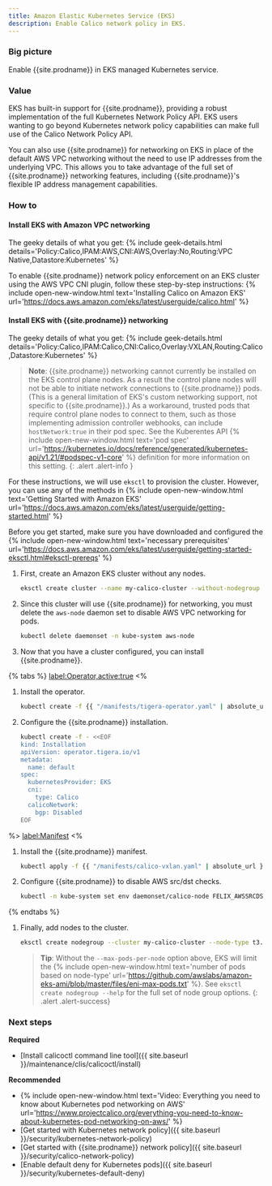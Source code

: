 ```yaml
---
title: Amazon Elastic Kubernetes Service (EKS)
description: Enable Calico network policy in EKS.
---
```


### Big picture

Enable {{site.prodname}} in EKS managed Kubernetes service.

### Value

EKS has built-in support for {{site.prodname}}, providing a robust implementation of the full Kubernetes Network Policy API. EKS users wanting to go beyond Kubernetes network policy capabilities can make full use of the Calico Network Policy API.

You can also use {{site.prodname}} for networking on EKS in place of the default AWS VPC networking without the need to use IP addresses from the underlying VPC. This allows you to take advantage of the full set of {{site.prodname}} networking features, including {{site.prodname}}'s flexible IP address management capabilities.

### How to

#### Install EKS with Amazon VPC networking

The geeky details of what you get:
{% include geek-details.html details='Policy:Calico,IPAM:AWS,CNI:AWS,Overlay:No,Routing:VPC Native,Datastore:Kubernetes' %}

To enable {{site.prodname}} network policy enforcement on an EKS cluster using the AWS VPC CNI plugin, follow these step-by-step instructions: {% include open-new-window.html text='Installing Calico on Amazon EKS' url='https://docs.aws.amazon.com/eks/latest/userguide/calico.html' %}

#### Install EKS with {{site.prodname}} networking

The geeky details of what you get:
{% include geek-details.html details='Policy:Calico,IPAM:Calico,CNI:Calico,Overlay:VXLAN,Routing:Calico,Datastore:Kubernetes' %}

   > **Note**: {{site.prodname}} networking cannot currently be installed on the EKS control plane nodes. As a result the control plane nodes
   > will not be able to initiate network connections to {{site.prodname}} pods. (This is a general limitation of EKS's custom networking support,
   > not specific to {{site.prodname}}.) As a workaround, trusted pods that require control plane nodes to connect to them, such as those implementing
   > admission controller webhooks, can include `hostNetwork:true` in their pod spec. See the Kuberentes API
   > {% include open-new-window.html text='pod spec' url='https://kubernetes.io/docs/reference/generated/kubernetes-api/v1.21/#podspec-v1-core' %}
   > definition for more information on this setting.
   {: .alert .alert-info }

For these instructions, we will use `eksctl` to provision the cluster. However, you can use any of the methods in {% include open-new-window.html text='Getting Started with Amazon EKS' url='https://docs.aws.amazon.com/eks/latest/userguide/getting-started.html' %}

Before you get started, make sure you have downloaded and configured the {% include open-new-window.html text='necessary prerequisites' url='https://docs.aws.amazon.com/eks/latest/userguide/getting-started-eksctl.html#eksctl-prereqs' %}

1. First, create an Amazon EKS cluster without any nodes.

   ```bash
   eksctl create cluster --name my-calico-cluster --without-nodegroup
   ```

1. Since this cluster will use {{site.prodname}} for networking, you must delete the `aws-node` daemon set to disable AWS VPC networking for pods.

   ```bash
   kubectl delete daemonset -n kube-system aws-node
   ```

1. Now that you have a cluster configured, you can install {{site.prodname}}.

{% tabs %}
  <label:Operator,active:true>
<%

1. Install the operator.

   ```bash
   kubectl create -f {{ "/manifests/tigera-operator.yaml" | absolute_url }}
   ```

1. Configure the {{site.prodname}} installation.

   ```bash
   kubectl create -f - <<EOF
   kind: Installation
   apiVersion: operator.tigera.io/v1
   metadata:
     name: default
   spec:
     kubernetesProvider: EKS
     cni:
       type: Calico
     calicoNetwork:
       bgp: Disabled
   EOF
   ```

%>
  <label:Manifest>
<%
1. Install the {{site.prodname}} manifest.

   ```bash
   kubectl apply -f {{ "/manifests/calico-vxlan.yaml" | absolute_url }}
   ```

1. Configure {{site.prodname}} to disable AWS src/dst checks.

   ```bash
   kubectl -n kube-system set env daemonset/calico-node FELIX_AWSSRCDSTCHECK=Disable
   ```
{% endtabs %}

1. Finally, add nodes to the cluster.

   ```bash
   eksctl create nodegroup --cluster my-calico-cluster --node-type t3.medium --max-pods-per-node 100
   ```

   > **Tip**: Without the `--max-pods-per-node` option above, EKS will limit the {% include open-new-window.html text='number of pods based on node-type' url='https://github.com/awslabs/amazon-eks-ami/blob/master/files/eni-max-pods.txt' %}. See `eksctl create nodegroup --help` for the full set of node group options.
   {: .alert .alert-success}

### Next steps

**Required**
- [Install calicoctl command line tool]({{ site.baseurl }}/maintenance/clis/calicoctl/install)

**Recommended**
- {% include open-new-window.html text='Video: Everything you need to know about Kubernetes pod networking on AWS' url='https://www.projectcalico.org/everything-you-need-to-know-about-kubernetes-pod-networking-on-aws/' %}
- [Get started with Kubernetes network policy]({{ site.baseurl }}/security/kubernetes-network-policy)
- [Get started with {{site.prodname}} network policy]({{ site.baseurl }}/security/calico-network-policy)
- [Enable default deny for Kubernetes pods]({{ site.baseurl }}/security/kubernetes-default-deny)
